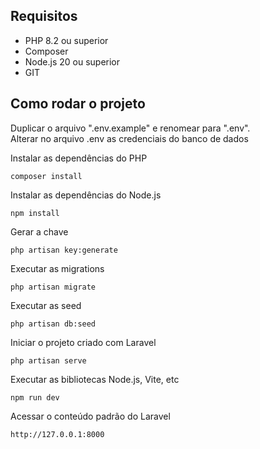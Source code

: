 ## Requisitos

* PHP 8.2 ou superior
* Composer
* Node.js 20 ou superior
* GIT

## Como rodar o projeto

Duplicar o arquivo ".env.example" e renomear para ".env".<br>
Alterar no arquivo .env as credenciais do banco de dados<br>

Instalar as dependências do PHP
```
composer install
```

Instalar as dependências do Node.js
```
npm install
```

Gerar a chave
```
php artisan key:generate
```

Executar as migrations
```
php artisan migrate
```

Executar as seed
```
php artisan db:seed
```

Iniciar o projeto criado com Laravel
```
php artisan serve
```

Executar as bibliotecas Node.js, Vite, etc
```
npm run dev
```

Acessar o conteúdo padrão do Laravel
```
http://127.0.0.1:8000
```

